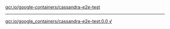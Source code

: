 [gcr.io/google-containers/cassandra-e2e-test](https://hub.docker.com/r/anjia0532/cassandra-e2e-test/tags/) 

----
[gcr.io/google_containers/cassandra-e2e-test:0.0 √](https://hub.docker.com/r/anjia0532/cassandra-e2e-test/tags/)

